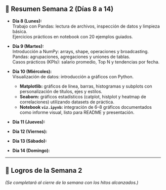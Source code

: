 ## 📅 Resumen Semana 2 (Días 8 a 14)

- **Día 8 (Lunes):**  
  Trabajo con Pandas: lectura de archivos, inspección de datos y limpieza básica.  
  Ejercicios prácticos en notebook con 20 ejemplos guiados.  

- **Día 9 (Martes):**  
  Introducción a NumPy: arrays, shape, operaciones y broadcasting.  
  Pandas: agrupaciones, agregaciones y uniones de tablas.  
  Casos prácticos (KPIs): salario promedio, Top N y tendencias por fecha.  

- **Día 10 (Miércoles):**  
  Visualización de datos: introducción a gráficos con Python.  
  - **Matplotlib:** gráficos de línea, barras, histogramas y subplots con personalización de títulos, ejes y estilos.  
  - **Seaborn:** gráficos estadísticos (catplot, histplot y heatmap de correlaciones) utilizando datasets de práctica.  
  - **Notebook `viz.ipynb`:** integración de 6–8 gráficos documentados como informe visual, listo para README y presentación.  

- **Día 11 (Jueves):**  
- **Día 12 (Viernes):**  
- **Día 13 (Sábado):**  
- **Día 14 (Domingo):**  


---

## 🌟 Logros de la Semana 2
*(Se completará al cierre de la semana con los hitos alcanzados.)*
